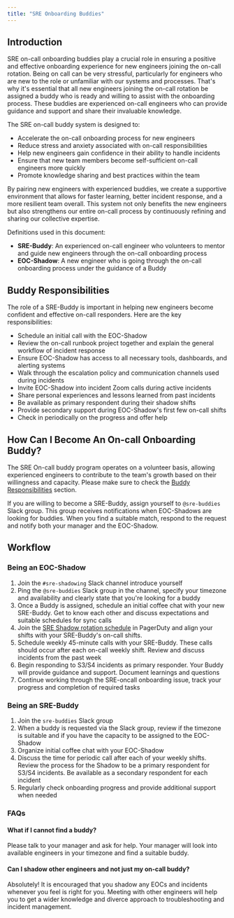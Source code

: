 ```yaml
---
title: "SRE Onboarding Buddies"
---
```


## Introduction

SRE on-call onboarding buddies play a crucial role in ensuring a positive and effective onboarding experience for new engineers joining the on-call rotation. Being on call can be very stressful, particularly for engineers who are new to the role or unfamiliar with our systems and processes. 
That's why it's essential that all new engineers joining the on-call rotation be assigned a buddy who is ready and willing to assist with the onboarding process. These buddies are experienced on-call engineers who can provide guidance and support and share their invaluable knowledge.

The SRE on-call buddy system is designed to:

- Accelerate the on-call onboarding process for new engineers
- Reduce stress and anxiety associated with on-call responsibilities
- Help new engineers gain confidence in their ability to handle incidents
- Ensure that new team members become self-sufficient on-call engineers more quickly
- Promote knowledge sharing and best practices within the team

By pairing new engineers with experienced buddies, we create a supportive environment that allows for faster learning, better incident response, and a more resilient team overall. This system not only benefits the new engineers but also strengthens our entire on-call process by continuously refining and sharing our collective expertise.

Definitions used in this document:

- **SRE-Buddy**: An experienced on-call engineer who volunteers to mentor and guide new engineers through the on-call onboarding process
- **EOC-Shadow**: A new engineer who is going through the on-call onboarding process under the guidance of a Buddy

## Buddy Responsibilities

The role of a SRE-Buddy is important in helping new engineers become confident and effective on-call responders. Here are the key responsibilities:

- Schedule an initial call with the EOC-Shadow
- Review the on-call runbook project together and explain the general workflow of incident response
- Ensure EOC-Shadow has access to all necessary tools, dashboards, and alerting systems
- Walk through the escalation policy and communication channels used during incidents
- Invite EOC-Shadow into incident Zoom calls during active incidents
- Share personal experiences and lessons learned from past incidents
- Be available as primary respondent during their shadow shifts
- Provide secondary support during EOC-Shadow's first few on-call shifts
- Check in periodically on the progress and offer help

## How Can I Become An On-call Onboarding Buddy?

The SRE On-call buddy program operates on a volunteer basis, allowing experienced engineers to contribute to the team's growth based on their willingness and capacity. Please make sure to check the [Buddy Responsibilities](#buddy-responsibilities) section.

If you are willing to become a SRE-Buddy, assign yourself to `@sre-buddies` Slack group. This group receives notifications when EOC-Shadows are looking for buddies. When you find a suitable match, respond to the request and notify both your manager and the EOC-Shadow.

## Workflow

### Being an EOC-Shadow

1. Join the `#sre-shadowing` Slack channel introduce yourself
1. Ping the `@sre-buddies` Slack group in the channel, specify your timezone and availability and clearly state that you're looking for a buddy
1. Once a Buddy is assigned, schedule an initial coffee chat with your new SRE-Buddy. Get to know each other and discuss expectations and suitable schedules for sync calls
1. Join the [SRE Shadow rotation schedule](https://gitlab.pagerduty.com/schedules#PZEBYO0) in PagerDuty and align your shifts with your SRE-Buddy's on-call shifts.
1. Schedule weekly 45-minute calls with your SRE-Buddy. These calls should occur after each on-call weekly shift.
Review and discuss incidents from the past week
1. Begin responding to S3/S4 incidents as primary responder. Your Buddy will provide guidance and support. Document learnings and questions 
1. Continue working through the SRE-oncall onboarding issue, track your progress and completion of required tasks

### Being an SRE-Buddy

1. Join the `sre-buddies` Slack group
1. When a buddy is requested via the Slack group, review if the timezone is suitable and if you have the capacity to be assigned to the EOC-Shadow
1. Organize initial coffee chat with your EOC-Shadow
1. Discuss the time for periodic call after each of your weekly shifts. Review the process for the Shadow to be a primary respondent for S3/S4 incidents. Be available as a secondary respondent for each incident
1. Regularly check onboarding progress and provide additional support when needed

### FAQs

#### What if I cannot find a buddy?

Please talk to your manager and ask for help. Your manager will look into available engineers in your timezone and find a suitable buddy.

#### Can I shadow other engineers and not just my on-call buddy?

Absolutely! It is encouraged that you shadow any EOCs and incidents whenever you feel is right for you. Meeting with other engineers will help you to get a wider knowledge and diverce approach to troubleshooting and incident management.

